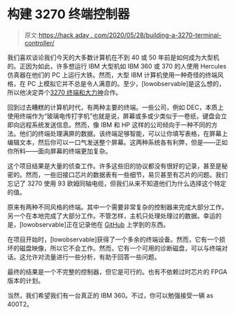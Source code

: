 # 构建 3270 终端控制器

> 原文:[https://hack aday . com/2020/05/28/building-a-3270-terminal-controller/](https://hackaday.com/2020/05/28/building-a-3270-terminal-controller/)

我们喜欢谈论我们今天的大多数计算机在不到 40 或 50 年前是如何成为大型机的。正因为如此，许多想运行 IBM 大型机如 IBM 360 或 370 的人使用 Hercules 仿真器在他们的 PC 上运行大铁。然而，大型 IBM 计算机使用一种奇怪的终端风格，在 PC 上模拟它并不总是令人满意的。至少，[lowobservable]是这么想的，所以他决定弄个[3270 终端和大力神](https://ajk.me/building-an-ibm-3270-terminal-controller)合作。

回到过去糟糕的计算机时代，有两种主要的终端。一些公司，例如 DEC，本质上使用终端作为“玻璃电传打字机”也就是说，屏幕或多或少类似于一卷纸，键盘会立即向远程系统发送信息。然而，像 IBM 和 HP 这样的公司倾向于一种不同的方法。他们的终端处理满屏的数据。该终端足够智能，可以让你填写表格，在屏幕上编辑文本，然后你可以一口气发送整个屏幕。这两种系统各有利弊，但是——正如你所料——面向屏幕的终端更加复杂。

这个项目结果是大量的侦查工作。许多这些旧的协议都没有很好的记录，甚至是秘密的。然而，一些旧接口芯片的数据表有一些细节，易贝甚至有芯片的问题。我们忘记了 3270 使用 93 欧姆同轴电缆，但我们从来不知道他们为什么选择这个特定的值。

原来有两种不同风格的终端。其中一个需要非常复杂的控制器来完成大部分工作。另一个在本地完成了大部分工作。不管怎样，主机只处理处理过的数据。幸运的是，[lowobservable]正在记录他在 [GitHub](https://github.com/lowobservable/coax/blob/master/protocol/protocol.md) 上学到的东西。

在项目开始时，[lowobservable]获得了一个多余的终端设备。然而，它有一个损坏的磁盘映像，所以它不会工作。然而，它有一个可用的诊断磁盘，可以与终端对话。这允许对流量进行一些分析，有助于回答一些问题。

最终的结果是一个不完整的控制器，但它是可行的。也有不依赖过时芯片的 FPGA 版本的计划。

当然，我们希望我们有一台真正的 IBM 360。不过，你可以勉强接受一辆 as 400T2。